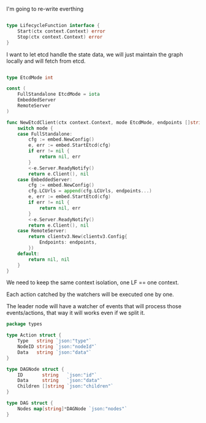 I'm going to re-write everthing 

```go

type LifecycleFunction interface {
    Start(ctx context.Context) error
    Stop(ctx context.Context) error
}

```

I want to let etcd handle the state data, we will just maintain the graph locally and will fetch from etcd.

```go

type EtcdMode int

const (
	FullStandalone EtcdMode = iota
	EmbeddedServer
	RemoteServer
)

func NewEtcdClient(ctx context.Context, mode EtcdMode, endpoints []string) (*clientv3.Client, error) {
	switch mode {
	case FullStandalone:
		cfg := embed.NewConfig()
		e, err := embed.StartEtcd(cfg)
		if err != nil {
			return nil, err
		}
		<-e.Server.ReadyNotify()
		return e.Client(), nil
	case EmbeddedServer:
		cfg := embed.NewConfig()
		cfg.LCUrls = append(cfg.LCUrls, endpoints...)
		e, err := embed.StartEtcd(cfg)
		if err != nil {
			return nil, err
		}
		<-e.Server.ReadyNotify()
		return e.Client(), nil
	case RemoteServer:
		return clientv3.New(clientv3.Config{
			Endpoints: endpoints,
		})
	default:
		return nil, nil
	}
}

```

We need to keep the same context isolation, one LF == one context.

Each action catched by the watchers will be executed one by one.

The leader node will have a watcher of events that will process those events/actions, that way it will works even if we split it.

```go
package types

type Action struct {
    Type   string `json:"type"`
    NodeID string `json:"nodeId"`
    Data   string `json:"data"`
}

type DAGNode struct {
    ID       string   `json:"id"`
    Data     string   `json:"data"`
    Children []string `json:"children"`
}

type DAG struct {
    Nodes map[string]*DAGNode `json:"nodes"`
}
```


